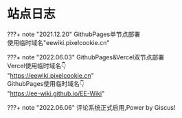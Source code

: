 # 站点日志

???+ note "2021.12.20"
    GithubPages单节点部署  
    使用临时域名"eewiki.pixelcookie.cn"

???+ note "2022.06.03"
     GithubPages&Vercel双节点部署  
     Vercel使用临时域名👇  
     "https://eewiki.pixelcookie.cn"  
     GithubPages使用临时域名👇  
     "https://ee-wiki.github.io/EE-Wiki"

???+ note "2022.06.06"
     评论系统正式启用,Power by Giscus!
